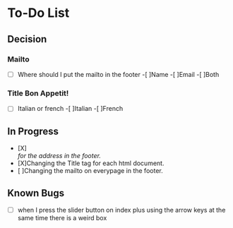 # To-Do List

## Decision
### Mailto
- [ ] Where should I put the mailto in the footer
    -[ ]Name
    -[ ]Email
    -[ ]Both

### Title Bon Appetit!
- [ ] Italian or french
    -[ ]Italian
    -[ ]French



## In Progress
- [X]<address> for the address in the footer. 
- [X]Changing the Title tag for each html document.
- [ ]Changing the mailto on everypage in the footer.




## Known Bugs
- [ ] when I press the slider button on index plus using the arrow keys at the same time there is a weird box
